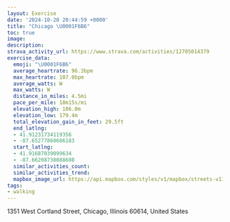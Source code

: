```yaml
---
layout: Exercise
date: '2024-10-20 20:44:59 +0000'
title: "Chicago \U0001F6B6"
toc: true
image:
description:
strava_activity_url: https://www.strava.com/activities/12705014379
exercise_data:
  emoji: "\U0001F6B6"
  average_heartrate: 96.3bpm
  max_heartrate: 107.0bpm
  average_watts: W
  max_watts: W
  distance_in_miles: 4.5mi
  pace_per_mile: 18m15s/mi
  elevation_high: 186.0m
  elevation_low: 179.4m
  total_elevation_gain_in_feet: 29.5ft
  end_latlng:
  - 41.91231734119356
  - -87.65277860686183
  start_latlng:
  - 41.91687039099634
  - -87.66208738088608
  similar_activities_count:
  similar_activities_trend:
  mapbox_image_url: https://api.mapbox.com/styles/v1/mapbox/streets-v11/static/path-5+787af2-1.0(q%7Cy~Fx%60%60vOGcEGkAE%5D%40Kv%40eAn%40cAdBwBxAuBlLwQ%5EIRAdB%40%60%40GjB%40%60%40AZBTCV%40j%40A%5CCbA%3F%60BCx%40ELCb%40EP%5BpA%7B%40xBiBz%40i%40vAuApAu%40%5Ca%40bBoAn%40k%40PWCIWYMGOCyABiARSJIJCFJAfBo%40bAI%3FDf%40L%5CDZAd%40KVIj%40s%40%5CSlB%7BAJMDU%40w%40C%7DABOjAKd%40DjCCRDNE%60%40EdBA%7C%40GfBBzAGzEIj%40EbA%40%60BIlA%3Fd%40EzB%3F%60%40Ez%40Cj%40%3FjAHt%40Kr%40CTEDEBKFm%40TFv%40FlB%3Fl%40Cc%40CqBDSEMGGMCW%40S%3Fl%40%40CA%3F%3FhCBpBC%7CEBdBDhA%3FrDDzE%3FtDExBHlB%3Fz%40EPq%40tAERc%40h%40cA%60Bc%40v%40ADFA%3FBGI%5DAgEFgCHgBAsIJM%40UHEAIOOE%5DPmBrAo%40Xy%40f%40kBpAEMCa%40AoBC%5B%40kADmA%40aCIaACEOCEKE%5BAk%40GoOCU%40%7BCCq%40%40uECcB%3FmECa%40EMG%40%5DTgB~AuAdA%5Dj%40%7D%40j%40cAv%40q%40j%40eAx%40_%40%5E%7DDxCg%40%5EaAh%40%7D%40bAm%40%5EcDnCUTODYTI%40ECAUIKo%40FqBG_%40HOGI%40KD),pin-s-s+e5b22e(-87.65981,41.91705),pin-s-f+89ae00(-87.65303999999995,41.91091)/auto/800x800?access_token=pk.eyJ1Ijoiam9zaGJlY2ttYW4iLCJhIjoiY205eWR2aDd1MWZ6djJrbXc4a3M0bWZleiJ9.XiG9OWkNcZk2QzjJbxLB4A
tags:
- walking
---
```




1351 West Cortland Street, Chicago, Illinois 60614, United States
